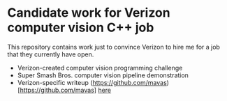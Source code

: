# Candidate work for Verizon computer vision C++ job

This repository contains work just to convince Verizon to hire me for a job that they currently have open.

- Verizon-created computer vision programming challenge
- Super Smash Bros. computer vision pipeline demonstration
- Verizon-specific writeup (https://github.com/mavas)[https://github.com/mavas] [here](verizon.md)
